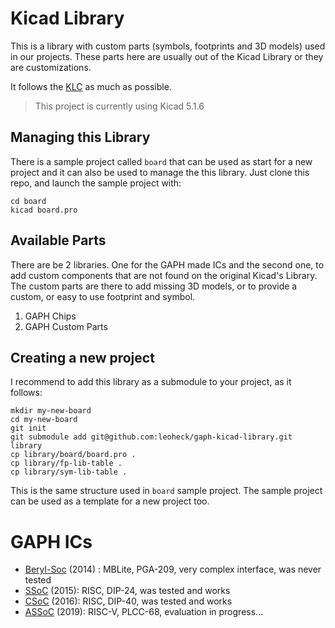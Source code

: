 # Kicad Library

This is a library with custom parts (symbols, footprints and 3D models) used in our projects. These parts here are usually out of the Kicad Library or they are customizations.

It follows the [KLC](http://kicad-pcb.org/libraries/klc/) as much as possible.

> This project is currently using Kicad 5.1.6


## Managing this Library

There is a sample project called `board` that can be used as start for a new project and it can also be used to manage the this library.
Just clone this repo, and launch the sample project with:

```
cd board
kicad board.pro
```

## Available Parts

There are be 2 libraries. One for the GAPH made ICs and the second one, to add custom components that are not found on the original Kicad's Library. The custom parts are there to add missing 3D models, or to provide a custom, or easy to use footprint and symbol. 

1. GAPH Chips
2. GAPH Custom Parts

## Creating a new project

I recommend to add this library as a submodule to your project, as it follows:

```
mkdir my-new-board
cd my-new-board
git init
git submodule add git@github.com:leoheck/gaph-kicad-library.git library
cp library/board/board.pro .
cp library/fp-lib-table .
cp library/sym-lib-table .
```

This is the same structure used in `board` sample project. The sample project can be used as a template for a new project too.

# GAPH ICs

- [Beryl-Soc](https://corfu.pucrs.br/svn/mblite-chip/) (2014) : MBLite, PGA-209, very complex interface, was never tested
- [SSoC](https://lesvos.pucrs.br/assoc/csoc) (2015): RISC, DIP-24, was tested and works
- [CSoC](https://lesvos.pucrs.br/assoc/ssoc) (2016): RISC, DIP-40, was tested and works
- [ASSoC](https://lesvos.pucrs.br/assoc/assoc) (2019): RISC-V, PLCC-68, evaluation in progress...
